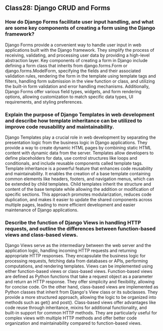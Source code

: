 ## Class28: Django CRUD and Forms

### How do Django Forms facilitate user input handling, and what are some key components of creating a form using the Django framework?

Django Forms provide a convenient way to handle user input in web applications built with the Django framework. They simplify the process of receiving, validating, and processing user data by providing a high-level abstraction layer. Key components of creating a form in Django include defining a form class that inherits from django.forms.Form or django.forms.ModelForm, specifying the fields and their associated validation rules, rendering the form in the template using template tags and filters, handling form submission in the view function or class, and utilizing the built-in form validation and error handling mechanisms. Additionally, Django Forms offer various field types, widgets, and form rendering options, allowing customization to match specific data types, UI requirements, and styling preferences.

### Explain the purpose of Django Templates in web development and describe how template inheritance can be utilized to improve code reusability and maintainability.

Django Templates play a crucial role in web development by separating the presentation logic from the business logic in Django applications. They provide a way to create dynamic HTML pages by combining static HTML content with dynamic data from the server. Templates allow developers to define placeholders for data, use control structures like loops and conditionals, and include reusable components called template tags. Template inheritance is a powerful feature that enhances code reusability and maintainability. It enables the creation of a base template containing common elements like headers, footers, and navigation menus, which can be extended by child templates. Child templates inherit the structure and content of the base template while allowing the addition or modification of specific sections. This approach promotes modularization, reduces code duplication, and makes it easier to update the shared components across multiple pages, leading to more efficient development and easier maintenance of Django applications.

### Describe the function of Django Views in handling HTTP requests, and outline the differences between function-based views and class-based views.

Django Views serve as the intermediary between the web server and the application logic, handling incoming HTTP requests and returning appropriate HTTP responses. They encapsulate the business logic for processing requests, fetching data from databases or APIs, performing computations, and rendering templates. Views can be implemented using either function-based views or class-based views. Function-based views are defined as Python functions that take a request object as a parameter and return an HTTP response. They offer simplicity and flexibility, allowing for concise code. On the other hand, class-based views are implemented as Python classes that inherit from Django's View class or its subclasses. They provide a more structured approach, allowing the logic to be organized into methods such as get() and post(). Class-based views offer advantages like code reuse through inheritance, mixins for additional functionality, and built-in support for common HTTP methods. They are particularly useful for complex views with multiple HTTP methods and offer better code organization and maintainability compared to function-based views.
